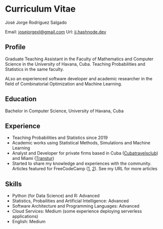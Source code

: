 # Curriculum Vitae

José Jorge Rodríguez Salgado

Email: [josejorgexl@gmail.com](mailto:josejorgexl@gmail.com)
Url: [jj.hashnode.dev](https://jj.hashnode.dev)

## Profile

Graduate Teaching Assistant in the Faculty of Mathematics and Computer Science in the University of Havana, Cuba. Teaching Probabilities and Statistics in the same faculty.

ALso an experienced software developer and academic researcher in the field of Combinatorial Optimization and Machine Learning.

## Education

Bachelor in Computer Science, University of Havana, Cuba

## Experience

* Teaching Probabilities and Statistics since 2019
* Academic works using Statistical Methods, Simulations and Machine Learning
* Analyst and Developer for private firms based in Cuba ([Cubatravelsclub](https://cubatravelsclub.com/en)) and Miami ([Transtur](https://www.transtur.com/))
* Started to share my knowledge and experiences with the community. Articles featured for FreeCodeCamp ([1](https://www.freecodecamp.org/news/how-naive-bayes-classifiers-work/),
[2](https://www.freecodecamp.org/news/build-an-e2e-test-framework-with-design-patterns/)). See my URL for more articles

## Skills

* Python (for Data Science) and R: Advanced
* Statistics, Probailities and Artificial Intelligence: Advanced
* Software Architecture and Programming Languages: Advanced
* Cloud Services: Medium (some experience deploying serverless applications)
* English: Medium
